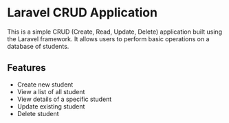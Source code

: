 # Laravel CRUD Application

This is a simple CRUD (Create, Read, Update, Delete) application built using the Laravel framework. It allows users to perform basic operations on a database of students.

## Features

- Create new student
- View a list of all student
- View details of a specific student
- Update existing student
- Delete student
